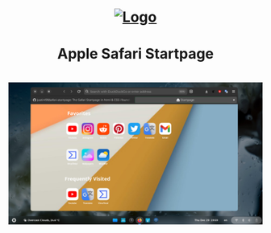 
<h1 align="center">
  <a href="https://github.com/justinl99/safari-startpage/"><img src="https://media.discordapp.net/attachments/921011982465896518/1058009541519888454/3917032.png?width=200&height=200" alt="Logo"></a>
</h1>

<h1 align="center">Apple Safari Startpage</h1>

<h1 align="center">
  <a href="https://github.com/justinl99/safari-startpage/"><img src="/Screenshot from 2022-12-29 19-59-18.png" alt="Scrsht"></a>
</h1>

